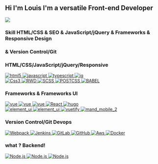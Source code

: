 ## Hi I'm Louis I'm a versatile Front-end Developer

![](https://komarev.com/ghpvc/?username=LouisKoXiang&color=brightgreen&style=flat-square)

### Skill HTML/CSS & SEO & JavaScript/jQuery & Frameworks & Responsive Design
### & Version Control/Git
### HTML/CSS/JavaScript/jQuery/Responsive
<p align="left">
  <a href="https://developer.mozilla.org/zh-TW/docs/Web/Guide/HTML/HTML5">
     <img src="https://img.shields.io/badge/F2E-Html5-html" alt="html5">
  </a>
  <a href="https://developer.mozilla.org/zh-TW/docs/Web/JavaScript">
     <img src="https://img.shields.io/badge/F2E-Javascript-javascript" alt="javascript">
  </a>
  <a href="https://www.typescriptlang.org">
     <img src="https://img.shields.io/badge/F2E-Typescript-typescript" alt="typescript">
  </a>
  <a href="https://jquery.com/">
     <img src="https://img.shields.io/badge/F2E-Jquery-jquery" alt="jq">
  </a>
  <br/>
  <a href="https://developer.mozilla.org/zh-TW/docs/Archive/CSS3">
     <img src="https://img.shields.io/badge/F2E-CSS3-red" alt="Css3">
  </a>
  <a href="https://developer.mozilla.org/zh-TW/docs/Glossary/Responsive_web_design">
     <img src="https://img.shields.io/badge/F2E-RWD-red" alt="RWD">
  </a>
  <a href="https://sass-lang.com/guide">
     <img src="https://img.shields.io/badge/F2E-SCSS-red" alt="SCSS">
  </a>
  <a href="https://postcss.org/">
     <img src="https://img.shields.io/badge/F2E-POSTCSS-red" alt="POSTCSS">
  </a>
  <a href="https://babeljs.io/">
     <img src="https://img.shields.io/badge/F2E-BABEL-red" alt="BABEL">
  </a>
</p>

### Frameworks & Frameworks UI

<p>
  <a href="https://vuejs.org/">
     <img src="https://img.shields.io/badge/Frameworks-Vue3-vue" alt="vue">
  </a>
  <a href="https://vuejs.org/">
     <img src="https://img.shields.io/badge/Frameworks-Vue2-vue" alt="vue">
  </a>
   <a href="https://nuxtjs.org/">
     <img src="https://img.shields.io/badge/Frameworks-Vue_Nuxt-vue" alt="vue">
  </a>
  <a href="https://reactjs.org/">
     <img src="https://img.shields.io/badge/Frameworks-React-React" alt="React">
  </a>
  <a href="https://gohugo.io/">
     <img src="https://img.shields.io/badge/Frameworks-Hugo-hugo" alt="hugo">
  </a>
  <br/>
  <a href="https://getbootstrap.com/">
     <img src="https://img.shields.io/badge/tempelate_UI-bootstrap-orange" alt="element_ui">
  </a>
  <a href="https://element.eleme.io/#/zh-CN">
     <img src="https://img.shields.io/badge/tempelate_UI-element_ui-orange" alt="element_ui">
  </a>
  <a href="https://vuetifyjs.com/en/">
     <img src="https://img.shields.io/badge/tempelate_UI-vuetify_js-orange" alt="vuetify">
  </a>
  <a href="https://didi.github.io/mand-mobile/#/en-US/home">
     <img src="https://img.shields.io/badge/tempelate_UI-mand_mobile_2-orange" alt="mand_mobile_2">
  </a>
</p>

### Version Control/Git Devops

<p>
  <a href="https://webpack.js.org/">
     <img src="https://img.shields.io/badge/Version_Control-Webpack-red" alt="Webpack">
  </a>
  <a href="https://www.jenkins.io/">
     <img src="https://img.shields.io/badge/CICD-Jenkins-blue" alt="Jenkins">
  </a>
  <a href="https://about.gitlab.com/">
     <img src="https://img.shields.io/badge/CICD-GitLab-blue" alt="GitLab">
  </a>
  <a href="https://github.com/">
     <img src="https://img.shields.io/badge/CICD-GitHub-blue" alt="GitHub">
  </a>
  <a href="https://aws.amazon.com/tw/">
     <img src="https://img.shields.io/badge/CLOUD-Aws-blue" alt="Aws">
  </a>
  <a href="https://www.docker.com/">
     <img src="https://img.shields.io/badge/CLOUD-Docker-blue" alt="Docker">
  </a>
</p>

### what ? Backend!

<p>
  <a href="https://nestjs.com/">
     <img src="https://img.shields.io/badge/Node-Nest.js-blue" alt="Node.js">
  </a>
  <a href="https://developer.mozilla.org/zh-TW/docs/Learn/Server-side/Express_Nodejs/Introduction">
     <img src="https://img.shields.io/badge/Node-Express.js-blue" alt="Node.js">
  </a>
  <a href="https://www.serverless.com/">
     <img src="https://img.shields.io/badge/microservice-serverless-blue" alt="Node.js">
  </a>
</p>
